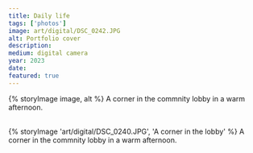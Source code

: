 ```yaml
---
title: Daily life
tags: ['photos']
image: art/digital/DSC_0242.JPG
alt: Portfolio cover
description: 
medium: digital camera
year: 2023
date: 
featured: true
---
```


{% storyImage image, alt %}
A corner in the commnity lobby in a warm afternoon. <br/><br/>

{% storyImage 'art/digital/DSC_0240.JPG', 'A corner in the lobby' %}
A corner in the commnity lobby in a warm afternoon. <br/><br/>

